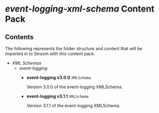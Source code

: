 # _event-logging-xml-schema_ Content Pack

## Contents

The following represents the folder structure and content that will be imported in to Stroom with this content pack.

* _XML Schemas_ 
    * _event-logging_ 
        * **event-logging v3.0.0** `XMLSchema`

            Version 3.0.0 of the event-logging XMLSchema.

        * **event-logging v3.1.1** `XMLSchema`

            Version 3.1.1 of the event-logging XMLSchema.


